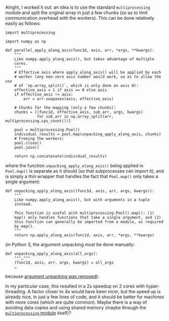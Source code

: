 Alright, I worked it out: an idea is to use the standard `multiprocessing` module and split the original array in just a few chunks (so as to limit communication overhead with the workers). This can be done relatively easily as follows:

    import multiprocessing

    import numpy as np

    def parallel_apply_along_axis(func1d, axis, arr, *args, **kwargs):
        """
        Like numpy.apply_along_axis(), but takes advantage of multiple
        cores.
        """        
        # Effective axis where apply_along_axis() will be applied by each
        # worker (any non-zero axis number would work, so as to allow the use
        # of `np.array_split()`, which is only done on axis 0):
        effective_axis = 1 if axis == 0 else axis
        if effective_axis != axis:
            arr = arr.swapaxes(axis, effective_axis)
    
        # Chunks for the mapping (only a few chunks):
        chunks = [(func1d, effective_axis, sub_arr, args, kwargs)
                  for sub_arr in np.array_split(arr, multiprocessing.cpu_count())]
    
        pool = multiprocessing.Pool()
        individual_results = pool.map(unpacking_apply_along_axis, chunks)
        # Freeing the workers:
        pool.close()
        pool.join()
    
        return np.concatenate(individual_results)

where the function `unpacking_apply_along_axis()` being applied in `Pool.map()` is separate as it should (so that subprocesses can import it), and is simply a thin wrapper that handles the fact that `Pool.map()` only takes a single argument:

    def unpacking_apply_along_axis((func1d, axis, arr, args, kwargs)):
        """
        Like numpy.apply_along_axis(), but with arguments in a tuple
        instead.
    
        This function is useful with multiprocessing.Pool().map(): (1)
        map() only handles functions that take a single argument, and (2)
        this function can generally be imported from a module, as required
        by map().
        """
        return np.apply_along_axis(func1d, axis, arr, *args, **kwargs)

(in Python 3, the argument unpacking must be done manually:

    def unpacking_apply_along_axis(all_args):
        """…"""
        (func1d, axis, arr, args, kwargs) = all_args
        …

because [argument unpacking was removed][1]).

In my particular case, this resulted in a 2x speedup on 2 cores with hyper-threading. A factor closer to 4x would have been nicer, but the speed up is already nice, in just a few lines of code, and it should be better for machines with more cores (which are quite common). Maybe there is a way of avoiding data copies and using shared memory (maybe through the [`multiprocessing` module][2] itself)?


  [1]: https://www.python.org/dev/peps/pep-3113/
  [2]: https://docs.python.org/2/library/multiprocessing.html#sharing-state-between-processes